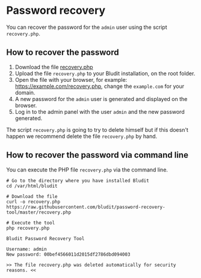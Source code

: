 # Password recovery
<!-- position: 4 -->

You can recover the password for the `admin` user using the script `recovery.php`.

<h2 id="how-to-recover-the-password">How to recover the password</h2>

1. Download the file [recovery.php](https://raw.githubusercontent.com/bludit/password-recovery-tool/master/recovery.php)
2. Upload the file `recovery.php` to your Bludit installation, on the root folder.
3. Open the file with your browser, for example: https://example.com/recovery.php, change the `example.com` for your domain.
4. A new password for the `admin` user is generated and displayed on the browser.
5. Log in to the admin panel with the user `admin` and the new password generated.

The script `recovery.php` is going to try to delete himself but if this doesn't happen we recommend delete the file `recovery.php` by hand.

<h2 id="how-to-recover-the-password">How to recover the password via command line</h2>

You can execute the PHP file `recovery.php` via the command line.

```
# Go to the directory where you have installed Bludit
cd /var/html/bludit

# Download the file
curl -o recovery.php https://raw.githubusercontent.com/bludit/password-recovery-tool/master/recovery.php

# Execute the tool
php recovery.php
```

```
Bludit Password Recovery Tool

Username: admin
New password: 00bef4566011d2015df2786dbd094003

>> The file recovery.php was deleted automatically for security reasons. <<
```